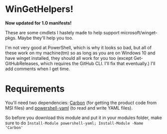# WinGetHelpers!

__Now updated for 1.0 manifests!__


These are some cmdlets I hastely made to help support microsoft/winget-pkgs. Maybe they'll help you too. 

I'm not very good at PowerShell, which is why it looks so bad, but all of these work on my machine(tm) so as long as you are on Windows 10 and have winget installed,
they should all work for you too (except Get-GitHubReleases, which requires the GitHub CLI. I'll fix that eventually.) I'll add comments when I get time.

# Requirements

You'll need two dependencies: [Carbon](http://get-carbon.org/) (for getting the product code from MSI files) and [powershell-yaml](https://github.com/cloudbase/powershell-yaml) (to read and write YAML files). 

So before you download this module and put it in your modules folder, make sure to do ` Install-Module powershell-yaml; Install-Module -Name 'Carbon' `

